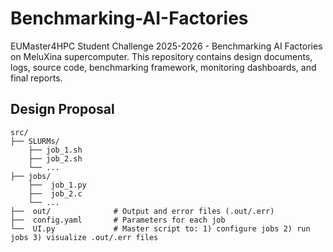 # Benchmarking-AI-Factories
EUMaster4HPC Student Challenge 2025-2026 - Benchmarking AI Factories on MeluXina supercomputer. This repository contains design documents, logs, source code, benchmarking framework, monitoring dashboards, and final reports.

## Design Proposal

```text
src/
├── SLURMs/
    ├── job_1.sh
    ├── job_2.sh
    └── ...
├── jobs/
    ├──  job_1.py
    ├──  job_2.c
    └── ...
├──  out/              # Output and error files (.out/.err)
├──  config.yaml       # Parameters for each job
└──  UI.py             # Master script to: 1) configure jobs 2) run jobs 3) visualize .out/.err files
```




